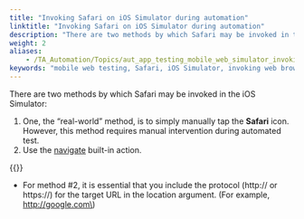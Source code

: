 ```yaml
--- 
title: "Invoking Safari on iOS Simulator during automation"
linktitle: "Invoking Safari on iOS Simulator during automation"
description: "There are two methods by which Safari may be invoked in the iOS Simulator:"
weight: 2
aliases: 
    - /TA_Automation/Topics/aut_app_testing_mobile_web_simulator_invoking_browser.html
keywords: "mobile web testing, Safari, iOS Simulator, invoking web browser, Safari testing, iOS Simulator, invoking web browser"
---
```


There are two methods by which Safari may be invoked in the iOS Simulator:

1.  One, the “real-world” method, is to simply manually tap the **Safari** icon. However, this method requires manual intervention during automated test.
2.  Use the [navigate](/TA_Automation/Topics/bia_navigate.html) built-in action.

{{<remember>}}

-   For method \#2, it is essential that you include the protocol \(http:// or https://\) for the target URL in the location argument. \(For example, http://google.com\)




